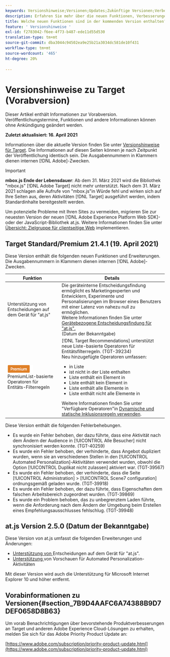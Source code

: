 ```yaml
---
keywords: Versionshinweise;Versionen;Updates;Zukünftige Versionen;Verbesserungen;Neue Funktionen;Fehlerbehebungen;Updates;Vorabversion
description: Erfahren Sie mehr über die neuen Funktionen, Verbesserungen und Fehlerbehebungen in der kommenden Version von Adobe Target, einschließlich SDKs, APIs und JavaScript-Bibliotheken.
title: Welche neuen Funktionen sind in der kommenden Version enthalten?
feature: ' Versionshinweise '
exl-id: f2783042-f6ee-4f73-b487-ede11d55d530
translation-type: tm+mt
source-git-commit: dba3044c94502ea9e25b21a3034dc581de10f431
workflow-type: tm+mt
source-wordcount: '465'
ht-degree: 20%

---
```


# Versionshinweise zu Target (Vorabversion)

Dieser Artikel enthält Informationen zur Vorabversion. Veröffentlichungstermine, Funktionen und andere Informationen können ohne Ankündigung geändert werden.

**Zuletzt aktualisiert: 16. April 2021**

Informationen über die aktuelle Version finden Sie unter [Versionshinweise für Target](release-notes.md). Die Informationen auf diesen Seiten können je nach Zeitpunkt der Veröffentlichung identisch sein. Die Ausgabennummern in Klammern dienen internen [!DNL Adobe]-Zwecken.

>[!IMPORTANT]
>
>**mbox.js Ende der Lebensdauer**: Ab dem 31. März 2021 wird die Bibliothek &quot;mbox.js&quot; [!DNL Adobe Target] nicht mehr unterstützt. Nach dem 31. März 2021 schlagen alle Aufrufe von &quot;mbox.js&quot;in Würde fehl und wirken sich auf Ihre Seiten aus, deren Aktivitäten [!DNL Target] ausgeführt werden, indem Standardinhalte bereitgestellt werden.
>
>Um potenzielle Probleme mit Ihren Sites zu vermeiden, migrieren Sie zur neuesten Version der neuen [!DNL Adobe Experience Platform Web SDK]- oder der JavaScript-Bibliothek at.js. Weitere Informationen finden Sie unter [Übersicht: Zielgruppe für clientseitige Web](/help/c-implementing-target/c-implementing-target-for-client-side-web/implement-target-for-client-side-web.md) implementieren.

## Target Standard/Premium 21.4.1 (19. April 2021)

Diese Version enthält die folgenden neuen Funktionen und Erweiterungen. Die Ausgabennummern in Klammern dienen internen [!DNL Adobe]-Zwecken.

| Funktion | Details |
| --- | --- |
| Unterstützung von Entscheidungen auf dem Gerät für &quot;at.js&quot; | Die geräteinterne Entscheidungsfindung ermöglicht es Marketingexperten und Entwicklern, Experimente und Personalisierungen im Browser eines Benutzers mit einer Latenz von nahezu null zu ermöglichen.<br>Weitere Informationen finden Sie unter  [Gerätebezogene Entscheidungsfindung für &quot;at.js&quot;.](/help/c-implementing-target/c-implementing-target-for-client-side-web/on-device-decisioning/on-device-decisioning.md)<br>(Datum der Bekanntgabe) |
| ![](/help/assets/premium.png) PremiumList-basierte Operatoren für Entitäts-Filterregeln | [!DNL Target Recommendations] unterstützt neue Liste-basierte Operatoren für Entitätsfilterregeln. (TGT-39234)<br>Neu hinzugefügte Operatoren umfassen:<br><ul><li>in Liste</li><li>ist nicht in der Liste enthalten</li><li>Liste enthält ein Element in</li><li>Liste enthält kein Element in</li><li>Liste enthält alle Elemente in</li><li>Liste enthält nicht alle Elemente in</li></ul>Weitere Informationen finden Sie unter &quot;Verfügbare Operatoren&quot;in [Dynamische und statische Inklusionsregeln verwenden](/help/c-recommendations/c-algorithms/use-dynamic-and-static-inclusion-rules.md#operators). |

Diese Version enthält die folgenden Fehlerbehebungen.

* Es wurde ein Fehler behoben, der dazu führte, dass eine Aktivität nach dem Ändern der Audience in [!UICONTROL Alle Besucher] nicht synchronisiert werden konnte. (TGT-40259)
* Es wurde ein Fehler behoben, der verhinderte, dass Angebot dupliziert wurden, wenn sie an verschiedenen Stellen in den [!UICONTROL Automated Personalization]-Aktivitäten verwendet wurden, obwohl die Option [!UICONTROL Duplikat nicht zulassen] aktiviert war. (TGT-39567)
* Es wurde ein Fehler behoben, der verhinderte, dass die Seite [!UICONTROL Administration] > [!UICONTROL Scene7 configuration] ordnungsgemäß geladen wurde. (TGT-39918)
* Es wurde ein Fehler behoben, der dazu führte, dass Eigenschaften dem falschen Arbeitsbereich zugeordnet wurden. (TGT-39869)
* Es wurde ein Problem behoben, das zu unbegrenztem Laden führte, wenn die Anforderung nach dem Ändern der Umgebung beim Erstellen eines Empfehlungsausschlusses fehlschlug. (TGT-39948)

## at.js Version 2.5.0 (Datum der Bekanntgabe)

Diese Version von at.js umfasst die folgenden Erweiterungen und Änderungen:

* [Unterstützung von ](/help/c-implementing-target/c-implementing-target-for-client-side-web/on-device-decisioning/on-device-decisioning.md) Entscheidungen auf dem Gerät für &quot;at.js&quot;.
* [Unterstützung ](/help/c-activities/c-activity-qa/activity-qa.md) von Vorschauen für Automated Personalization-Aktivitäten

Mit dieser Version wird auch die Unterstützung für Microsoft Internet Explorer 10 und höher entfernt.

## Vorabinformationen zu Versionen{#section_7B9D4AAFC6A74388B9D7DEF0658D8B63}

Um vorab Benachrichtigungen über bevorstehende Produktverbesserungen an Target und anderen Adobe Experience Cloud-Lösungen zu erhalten, melden Sie sich für das Adobe Priority Product Update an:

[https://www.adobe.com/subscription/priority-product-update.html](https://www.adobe.com/subscription/priority-product-update.html)
